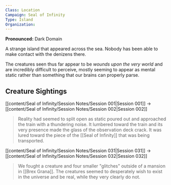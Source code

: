 ```yaml
---
Class: Location
Campaign: Seal of Infinity
Type: Island
Organization:
---
```

**Pronounced:** Dark Domain

A strange island that appeared across the sea. Nobody has been able to make contact with the denizens there.

The creatures seen thus far appear to be *wounds upon the very world* and are incredibly difficult to perceive, mostly seeming to appear as mental static rather than something that our brains can properly parse.
## Creature Sightings
[[content/Seal of Infinity/Session Notes/Session 001|Session 001]] -> [[content/Seal of Infinity/Session Notes/Session 002|Session 002]]
>Reality had seemed to split open as static poured out and approached the train with a thundering noise. It lumbered toward the train and its very presence made the glass of the observation deck crack. It was lured toward the piece of the [[Seal of Infinity]] that was being transported.

[[content/Seal of Infinity/Session Notes/Session 031|Session 031]] -> [[content/Seal of Infinity/Session Notes/Session 032|Session 032]]
>We fought a creature and four smaller "glitches" outside of a mansion in [[Brex Grana]]. The creatures seemed to desperately wish to exist in the universe and be real, while they very clearly do not.